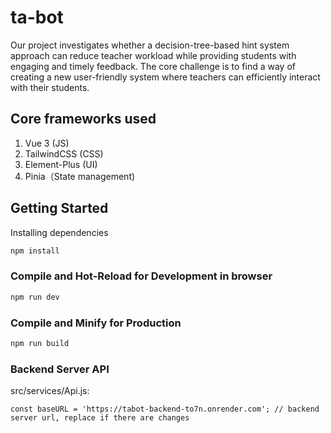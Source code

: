 # ta-bot

Our project investigates whether a decision-tree-based hint system approach can reduce teacher workload while providing students with engaging and timely feedback. The core challenge is to find a way of creating a new user-friendly system where teachers can efficiently interact with their students.

## Core frameworks used 
1. Vue 3 (JS)
2. TailwindCSS (CSS)
3. Element-Plus (UI)
4. Pinia（State management)


## Getting Started
Installing dependencies
```sh
npm install
```

### Compile and Hot-Reload for Development in browser

```sh
npm run dev
```

### Compile and Minify for Production

```sh
npm run build
```

### Backend Server API
src/services/Api.js:
```
const baseURL = 'https://tabot-backend-to7n.onrender.com'; // backend server url, replace if there are changes
```
